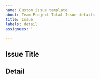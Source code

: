```yaml
---
name: Custom issue template
about: Team Project Total Issue details
title: Issue
labels: detail
assignees: ''

---
```


## Issue Title
>

## Detail
>
